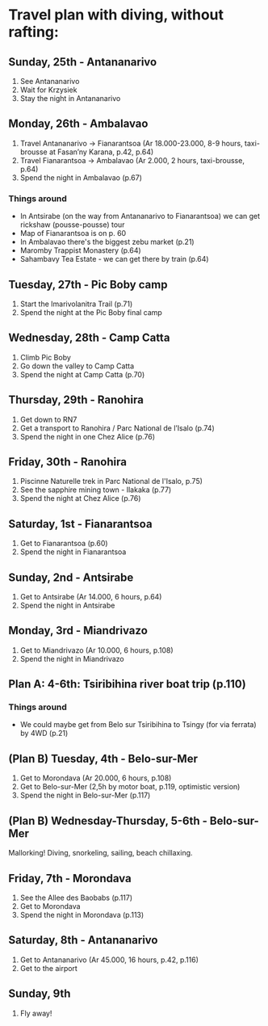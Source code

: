 # Travel plan with diving, without rafting:

## Sunday, 25th - Antananarivo

1. See Antananarivo
2. Wait for Krzysiek
3. Stay the night in Antananarivo

## Monday, 26th - Ambalavao

1. Travel Antananarivo -> Fianarantsoa (Ar 18.000-23.000, 8-9 hours, taxi-brousse at Fasan’ny Karana, p.42, p.64)
2. Travel Fianarantsoa -> Ambalavao (Ar 2.000, 2 hours, taxi-brousse, p.64)
3. Spend the night in Ambalavao (p.67)

### Things around
* In Antsirabe (on the way from Antananarivo to Fianarantsoa) we can get rickshaw (pousse-pousse) tour
* Map of Fianarantsoa is on p. 60
* In Ambalavao there's the biggest zebu market (p.21)
* Maromby Trappist Monastery (p.64)
* Sahambavy Tea Estate - we can get there by train (p.64)

## Tuesday, 27th - Pic Boby camp

1. Start the Imarivolanitra Trail (p.71)
2. Spend the night at the Pic Boby final camp

## Wednesday, 28th - Camp Catta

1. Climb Pic Boby
2. Go down the valley to Camp Catta
3. Spend the night at Camp Catta (p.70)

## Thursday, 29th - Ranohira

1. Get down to RN7
2. Get a transport to Ranohira / Parc National de l’Isalo (p.74)
3. Spend the night in one Chez Alice (p.76)

## Friday, 30th - Ranohira

1. Piscinne Naturelle trek in Parc National de l'Isalo, p.75)
2. See the sapphire mining town - Ilakaka (p.77)
3. Spend the night at Chez Alice (p.76)

## Saturday, 1st - Fianarantsoa

1. Get to Fianarantsoa (p.60)
2. Spend the night in Fianarantsoa

## Sunday, 2nd - Antsirabe

1. Get to Antsirabe (Ar 14.000, 6 hours, p.64)
2. Spend the night in Antsirabe

## Monday, 3rd - Miandrivazo

1. Get to Miandrivazo (Ar 10.000, 6 hours, p.108)
2. Spend the night in Miandrivazo

## Plan A: 4-6th: Tsiribihina river boat trip (p.110)

### Things around
* We could maybe get from Belo sur Tsiribihina to Tsingy (for via ferrata) by 4WD (p.21)

## (Plan B) Tuesday, 4th - Belo-sur-Mer

1. Get to Morondava (Ar 20.000, 6 hours, p.108)
2. Get to Belo-sur-Mer (2,5h by motor boat, p.119, optimistic version)
3. Spend the night in Belo-sur-Mer (p.117)

## (Plan B) Wednesday-Thursday, 5-6th - Belo-sur-Mer

Mallorking! Diving, snorkeling, sailing, beach chillaxing.

## Friday, 7th - Morondava

1. See the Allee des Baobabs (p.117)
2. Get to Morondava
3. Spend the night in Morondava (p.113)

## Saturday, 8th - Antananarivo

1. Get to Antananarivo (Ar 45.000, 16 hours, p.42, p.116)
2. Get to the airport

## Sunday, 9th

1. Fly away!

